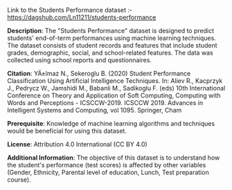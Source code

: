 Link to the Students Performance dataset :-
https://dagshub.com/Ln11211/students-performance

**Description**:
The "Students Performance" dataset is designed to predict students' end-of-term performances using machine learning techniques. The dataset consists of student records and features that include student grades, demographic, social, and school-related features. The data was collected using school reports and questionnaires.

**Citation**:
YÄ±lmaz N., Sekeroglu B. (2020) Student Performance Classification Using Artificial Intelligence Techniques. In: Aliev R., Kacprzyk J., Pedrycz W., Jamshidi M., Babanli M., Sadikoglu F. (eds) 10th International Conference on Theory and Application of Soft Computing, Computing with Words and Perceptions - ICSCCW-2019. ICSCCW 2019. Advances in Intelligent Systems and Computing, vol 1095. Springer, Cham

**Prerequisite**:
Knowledge of machine learning algorithms and techniques would be beneficial for using this dataset.

**License**:
Attribution 4.0 International (CC BY 4.0)

**Additional Information**:
The objective of this dataset is to understand how the student's performance (test scores) is affected by other variables (Gender, Ethnicity, Parental level of education, Lunch, Test preparation course).

